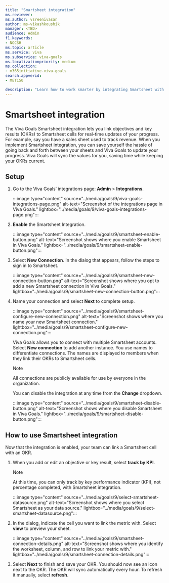 ```yaml
---
title: "Smartsheet integration"
ms.reviewer: 
ms.author: vsreenivasan
author: ms-vikashkoushik
manager: <TBD>
audience: Admin
f1.keywords:
- NOCSH
ms.topic: article
ms.service: viva
ms.subservice: viva-goals
ms.localizationpriority: medium
ms.collection:  
- m365initiative-viva-goals
search.appverid:
- MET150

description: "Learn how to work smarter by integrating Smartsheet with Viva Goals."
---
```


# Smartsheet integration

The Viva Goals Smartsheet integration lets you link objectives and key results (OKRs) to Smartsheet cells for real-time updates of your progress. For example, say you have a sales sheet used to track revenue. When you  implement Smartsheet integration, you can save yourself the hassle of going back and forth between your sheets and Viva Goals to update your progress. Viva Goals will sync the values for you, saving time while keeping your OKRs current.

## Setup

1. Go to the Viva Goals’ integrations page:  **Admin** > **Integrations**.
    
    :::image type="content" source="../media/goals/9/viva-goals-integrations-page.png" alt-text="Screenshot of the integrations page in Viva Goals." lightbox="../media/goals/9/viva-goals-integrations-page.png":::

2. **Enable** the Smartsheet Integration.
    
    :::image type="content" source="../media/goals/9/smartsheet-enable-button.png" alt-text="Screenshot shows where you enable Smartsheet in Viva Goals." lightbox="../media/goals/9/smartsheet-enable-button.png":::

3. Select **New Connection**. In the dialog that appears, follow the steps to sign in to Smartsheet.
    
    :::image type="content" source="../media/goals/9/smartsheet-new-connection-button.png" alt-text="Screenshot shows where you opt to add a new Smartsheet connection in Viva Goals." lightbox="../media/goals/9/smartsheet-new-connection-button.png":::

4. Name your connection and select **Next** to complete setup.
    
    :::image type="content" source="../media/goals/9/smartsheet-configure-new-connection.png" alt-text="Screenshot shows where you name your new Smartsheet connection." lightbox="../media/goals/9/smartsheet-configure-new-connection.png":::

    Viva Goals allows you to connect with multiple Smartsheet accounts. Select **New connection** to add another instance. You use names to differentiate connections. The names are displayed to members when they link their OKRs to Smartsheet cells.

    > [!NOTE]
    > All connections are publicly available for use by everyone in the organization.

    You can disable the integration at any time from the **Change** dropdown.
    
    :::image type="content" source="../media/goals/9/smartsheet-disable-button.png" alt-text="Screenshot shows where you disable Smartsheet in Viva Goals." lightbox="../media/goals/9/smartsheet-disable-button.png":::

## How to use Smartsheet integration

Now that the integration is enabled, your team can link a Smartsheet cell with an OKR.

1. When you add or edit an objective or key result, select **track by KPI**.

    > [!NOTE]
    > At this time, you can only track by key performance indicator (KPI), not percentage completed, with Smartsheet integration.
    
    :::image type="content" source="../media/goals/9/select-smartsheet-datasource.png" alt-text="Screenshot shows where you select Smartsheet as your data source." lightbox="../media/goals/9/select-smartsheet-datasource.png":::

2. In the dialog, indicate the cell you want to link the metric with. Select **view** to preview your sheet.
    
    :::image type="content" source="../media/goals/9/smartsheet-connection-details.png" alt-text="Screenshot shows where you identify the worksheet, column, and row to link your metric with." lightbox="../media/goals/9/smartsheet-connection-details.png":::

3. Select **Next** to finish and save your OKR. You should now see an icon next to the OKR. The OKR will sync automatically every hour. To refresh it manually, select **refresh**.


